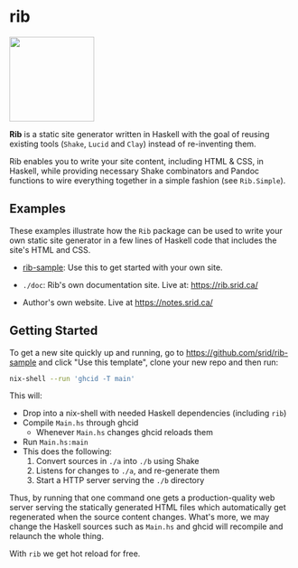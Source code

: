 # rib

<!--
Credit for this image: https://www.svgrepo.com/svg/24439/ribs
-->
<img src="https://raw.githubusercontent.com/srid/rib/master/doc/a/static/ribs.svg?sanitize=true" width="150" />

**Rib** is a static site generator written in Haskell with the goal of reusing
existing tools (`Shake`, `Lucid` and `Clay`) instead of re-inventing them.

Rib enables you to write your site content, including HTML & CSS, in Haskell,
while providing necessary Shake combinators and Pandoc functions to wire
everything together in a simple fashion (see `Rib.Simple`).

## Examples

These examples illustrate how the `Rib` package can be used to write your own
static site generator in a few lines of Haskell code that includes the site's
HTML and CSS.

* [rib-sample](https://github.com/srid/rib-sample): Use this to get started with
  your own site.

* `./doc`: Rib's own documentation site. Live at: https://rib.srid.ca/

* Author's own website. Live at https://notes.srid.ca/ 

## Getting Started

To get a new site quickly up and running, go to
https://github.com/srid/rib-sample and click "Use this template", clone your new
repo and then run:

```bash
nix-shell --run 'ghcid -T main'
```

This will:

- Drop into a nix-shell with needed Haskell dependencies (including `rib`)
- Compile `Main.hs` through ghcid
  - Whenever `Main.hs` changes ghcid reloads them
- Run `Main.hs:main`
- This does the following:
  1. Convert sources in `./a` into `./b` using Shake
  2. Listens for changes to `./a`, and re-generate them
  3. Start a HTTP server serving the `./b` directory

Thus, by running that one command one gets a production-quality web server
serving the statically generated HTML files which automatically get regenerated
when the source content changes. What's more, we may change the Haskell sources
such as `Main.hs` and ghcid will recompile and relaunch the whole thing.

With `rib` we get hot reload for free.
